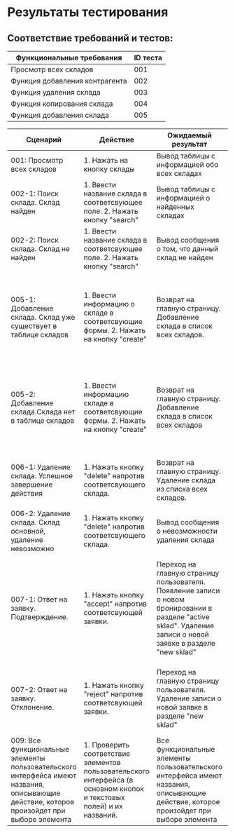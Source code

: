 
# Результаты тестирования
## Соответствие требований и тестов:
| Функциональные требования         | ID теста           |
| ------------- |------------------|
| Просмотр всех складов  | 001 |
| Функция добавления контрагента    | 002 |
| Функция удаления склада | 003 |
| Функция копирования склада  | 004 |
| Функция добавления склада   | 005 |

| Сценарий         | Действие           | Ожидаемый результат         | Фактический результат           | Оценка         |
| ---------------- |------------------- | ----------------------------|---------------------------------|----------------|
| 001: Просмотр всех складов  | 1. Нажать на кнопку склады | Вывод таблицы с информацией обо всех складах | Выведена таблица с информацией обо всехскладах| Сценарий выполнен |
| 002-1: Поиск склада. Склад найден  | 1. Ввести название склада в соответсвующее поле. 2. Нажать кнопку "search" | Вывод таблицы с информацией о найденных складах | Выведена таблица с информацией о найденных складах | Сценарий выполнен |
| 002-2: Поиск склада. Склад не найден | 1. Ввести название склада в соответсвующее поле. 2. Нажать кнопку "search" | Вывод сообщения о том, что данный склад не найден | Выведена пустая таблица | Сценарий не выполнен |
| 005-1: Добавление склада. Склад  уже существует в таблице складов  | 1. Ввести информацию о складе в соответсвующие формы. 2. Нажать на кнопку "create" | Возврат на главную страницу. Добавление склада в список всех складов. | Был выполнен возврат на главную страницу. склад был добавлен в список всех складов. Если оставить поля пустыми, возникает исключение. | Сценарий выполнен частично |
| 005-2: Добавление склада.Склада нет в таблице складов  | 1. Ввести информацию складе в соответсвующие формы. 2. Нажать на кнопку "create" | Возврат на главную страницу. Добавление склада в список всех складов | Был выполнен возврат на главную страницу. склад был добавлен в список всех складов. Если оставить поля пустыми, возникает исключение. | Сценарий выполнен частично |
| 006-1: Удаление склада. Успешное завершение действия  | 1. Нажать кнопку "delete" напротив соответсвующего склада. | Возврат на главную страницу. Удаление склада из списка всех складов. | Был выполнен возврат на главную страницу. склад удален из списка всех складов. | Сценарий выполнен |
| 006-2: Удаление склада. Склад основной, удаление невозможно  | 1. Нажать кнопку "delete" напротив соответсвующего склада. | Вывод сообщения о невозможности удаления склада | Вывод сообщения о невозможности удаления склада | Сценарий выполнен |
| 007-1: Ответ на заявку. Подтверждение.  | 1. Нажать кнопку "accept" напротив соответсвующей заявки. | Переход на главную страницу пользователя. Появление записи о новом бронировании в разделе "active sklad". Удаление записи о новой заявке в разделе "new sklad" | Был выполнен переход на главную страницу пользователя. Появилась запись о новом бронировании в разделе "active sklad". Удалена запись о новой заявке в разделе "new sklad" | Сценарий выполнен |
| 007-2: Ответ на заявку. Отклонение.  | 1. Нажать кнопку "reject" напротив соответсвующей заявки. | Переход на главную страницу пользователя. Удаление записи о новой заявке в разделе "new sklad" | Был выполнен переход на главную страницу пользователя. Удалена запись о новой заявке в разделе "new sklad" | Сценарий выполнен |
| 009: Все функциональные элементы пользовательского интерфейса имеют названия, описывающие действие, которое произойдет при выборе элемента  | 1. Проверить соответствие элементов пользовательского интерфейса (в основном кнопок и текстовых полей) и их названий. | Все функциональные элементы пользовательского интерфейса имеют названия, описывающие действие, которое произойдет при выборе элемента | Все функциональные элементы пользовательского интерфейса имеют названия, описывающие действие, которое произойдет при выборе элемента | Сценарий выполнен |
